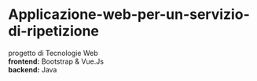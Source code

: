 # Applicazione-web-per-un-servizio-di-ripetizione
progetto di Tecnologie Web <br>
**frontend:** Bootstrap & Vue.Js <br>
**backend:** Java <br>
